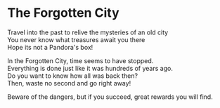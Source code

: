 # The Forgotten City

Travel into the past to relive the mysteries of an old city <br>
You never know what treasures await you there <br>
Hope its not a Pandora's box! <br>

In the Forgotten City, time seems to have stopped. <br>
Everything is done just like it was hundreds of years ago. <br>
Do you want to know how all was back then? <br>
Then, waste no second and go right away! <br>

Beware of the dangers, but if you succeed, great rewards you will find.